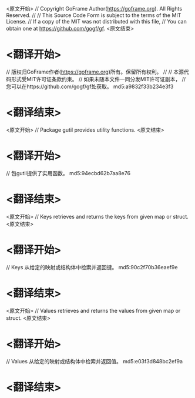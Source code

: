 
<原文开始>
// Copyright GoFrame Author(https://goframe.org). All Rights Reserved.
//
// This Source Code Form is subject to the terms of the MIT License.
// If a copy of the MIT was not distributed with this file,
// You can obtain one at https://github.com/gogf/gf.
<原文结束>

# <翻译开始>
// 版权归GoFrame作者(https://goframe.org)所有。保留所有权利。
//
// 本源代码形式受MIT许可证条款约束。
// 如果未随本文件一同分发MIT许可证副本，
// 您可以在https://github.com/gogf/gf处获取。 md5:a9832f33b234e3f3
# <翻译结束>


<原文开始>
// Package gutil provides utility functions.
<原文结束>

# <翻译开始>
// 包gutil提供了实用函数。 md5:94ecbd62b7aa8e76
# <翻译结束>


<原文开始>
// Keys retrieves and returns the keys from given map or struct.
<原文结束>

# <翻译开始>
// Keys 从给定的映射或结构体中检索并返回键。 md5:90c2f70b36eaef9e
# <翻译结束>


<原文开始>
// Values retrieves and returns the values from given map or struct.
<原文结束>

# <翻译开始>
// Values 从给定的映射或结构体中检索并返回值。 md5:e03f3d848bc2ef9a
# <翻译结束>

